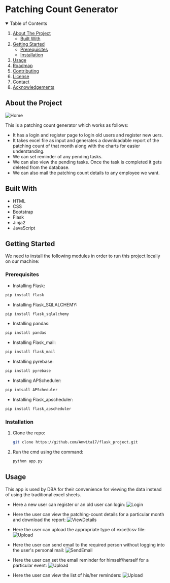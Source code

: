 # Patching Count Generator

<details open="open">
  <summary>Table of Contents</summary>
  <ol>
    <li>
      <a href="#about-the-project">About The Project</a>
      <ul>
        <li><a href="#built-with">Built With</a></li>
      </ul>
    </li>
    <li>
      <a href="#getting-started">Getting Started</a>
      <ul>
        <li><a href="#prerequisites">Prerequisites</a></li>
        <li><a href="#installation">Installation</a></li>
      </ul>
    </li>
    <li><a href="#usage">Usage</a></li>
    <li><a href="#roadmap">Roadmap</a></li>
    <li><a href="#contributing">Contributing</a></li>
    <li><a href="#license">License</a></li>
    <li><a href="#contact">Contact</a></li>
    <li><a href="#acknowledgements">Acknowledgements</a></li>
  </ol>
</details>

## About the Project
![Home](https://github.com/Anwita17/flask_project/blob/master/about.jpg)



This is a patching count generator which works as follows:  

* It has a login and register page to login old users and register new uers.
* It takes excel file as input and generates a downloadable report of the patching count of that month along with the charts for easier understanding.
* We can set reminder of any pending tasks.
* We can also view the pending tasks. Once the task is completed it gets deleted from the database.
* We can also mail the patching count details to any employee we want.

## Built With

* HTML
* CSS
* Bootstrap
* Flask
* Jinja2
* JavaScript

## Getting Started

We need to install the following modules in order to run this project locally on our machine:

### Prerequisites
 
* Installing Flask:
```sh
pip install flask
```

* Installing Flask_SQLALCHEMY:
```sh
pip install flask_sqlalchemy
```

* Installing pandas:
```sh
pip install pandas
```

* Installing Flask_mail:
```sh 
pip install flask_mail
```

* Installing pyrebase:
```sh
pip install pyrebase
```

* Installing APScheduler:
```sh
pip intsall APScheduler
```

* Installing Flask_apscheduler:
```sh
pip install flask_apscheduler
```


### Installation
1. Clone the repo:
   ```sh
   git clone https://github.com/Anwita17/flask_project.git
   ```
2. Run the cmd using the command:
   ```sh
   python app.py
   ```

## Usage

This app is used by DBA for their convenience for viewing the data instead of using the traditional excel sheets.

* Here a new user can register or an old user can login:
  ![Login](https://github.com/Anwita17/flask_project/blob/master/login_img.jpeg)
  
  
* Here the user can view the patching-count details for a particular month and download the report:
  ![ViewDetails](https://github.com/Anwita17/flask_project/blob/master/View_details_img.png)
  
  
* Here the user can upload the appropriate type of excel/csv file:
  ![Upload](https://github.com/Anwita17/flask_project/blob/master/upload_img.jpeg)
  
  
* Here the user can send email to the required person without logging into the user's personal mail:
  ![SendEmail](https://github.com/Anwita17/flask_project/blob/master/send_mail_img.jpeg)
  
  
* Here the user can set the email reminder for himself/herself for a particular event:
  ![Upload](https://github.com/Anwita17/flask_project/blob/master/add_rem_img.jpeg)
  
  
* Here the user can view the list of his/her reminders:
  ![Upload](https://github.com/Anwita17/flask_project/blob/master/view_rem_img.jpeg)
